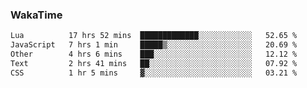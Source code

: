 ### WakaTime

<!--START_SECTION:waka-->

```txt
Lua          17 hrs 52 mins  █████████████░░░░░░░░░░░░   52.65 %
JavaScript   7 hrs 1 min     █████▒░░░░░░░░░░░░░░░░░░░   20.69 %
Other        4 hrs 6 mins    ███░░░░░░░░░░░░░░░░░░░░░░   12.12 %
Text         2 hrs 41 mins   ██░░░░░░░░░░░░░░░░░░░░░░░   07.92 %
CSS          1 hr 5 mins     ▓░░░░░░░░░░░░░░░░░░░░░░░░   03.21 %
```

<!--END_SECTION:waka-->
